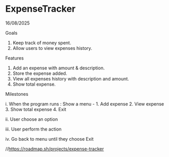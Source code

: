 # ExpenseTracker
16/08/2025

Goals
1.	Keep track of money spent.
2.	Allow users to view expenses history.

Features
1.	Add an expense with amount & description.
2.	Store the expense added.
3.	View all expenses history with description and amount.
4.	Show total expense.


Milestones

i.	When the program runs :
Show a menu - 
	1.	Add expense 
	2.	View expense
	3.	Show total expense
	4.	Exit

ii.	User choose an option

iii.	User perform the action

iv.	Go back to menu until they choose Exit


//https://roadmap.sh/projects/expense-tracker
